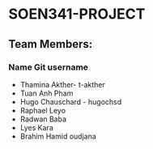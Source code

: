 # SOEN341-PROJECT

## Team Members:
### Name              Git username
* Thamina Akther- t-akther
* Tuan Anh Pham 
* Hugo Chauschard - hugochsd
* Raphael Leyo
* Radwan Baba
* Lyes Kara
* Brahim Hamid oudjana
